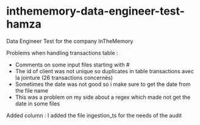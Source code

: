 # inthememory-data-engineer-test-hamza
Data Engineer Test for the company InTheMemory



Problems when handling transactions table :
- Comments on some input files starting with #
- The id of client was not unique so duplicates in table transactions avec la jointure (26 transactions concernés)
- Sometimes the date was not good so i make sure to get the date from the file name
- This was a problem on my side about a regex which made not get the date in some files


Added column :
I added the file ingestion_ts for the needs of the audit


